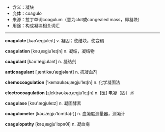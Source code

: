 - <span class="definition">含义：凝块</span>
- <span class="definition">变体：coagulo</span>
- <span class="definition">来源：拉丁单词coagulum（意为clot或congealed mass，即凝块）</span>
- <span class="definition">用途：构成凝块相关词汇</span>

---

<span class="vocabulary">**coagulate**</span> [kəʊˈæɡjuleɪt] v. 凝固；使结块，使变稠

<span class="vocabulary">**coagulation**</span> [kəʊˌæɡjuˈleɪʃn] n. 凝结，凝结物

<span class="vocabulary">**coagulant**</span> [kəʊ'ægjʊlənt] n. 凝结剂  

<span class="vocabulary">**anticoagulant**</span> [ˌæntikəʊˈæɡjələnt] n. 抗凝血剂

<span class="vocabulary">**chemocoagulation**</span> ['keməʊkəʊˌæɡju'leɪʃn] n. 化学凝固法  

<span class="vocabulary">**electrocoagulation**</span> [ɪˌlektrəʊkəʊˌæɡjuˈleɪʃn] n. [医] 电凝（固）术

<span class="vocabulary">**coagulase**</span> [kəʊ'ægjʊleɪz] n. 凝固酵素

<span class="vocabulary">**coagulometer**</span> [kəʊˌægjʊ'lɒmɪtə(r)] n. 血凝度测量器，测凝计

<span class="vocabulary">**coagulopathy**</span> [kəʊˌæɡju'lɒpəθi] n. 凝血病

